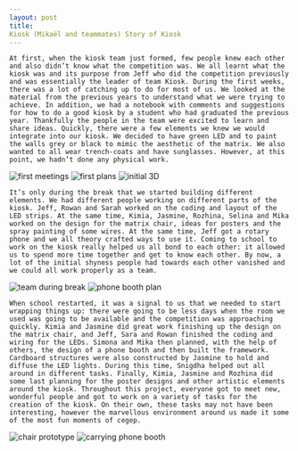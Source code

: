 ```yaml
---
layout: post
title:
Kiosk (Mikaël and teammates) Story of Kiosk
---
```


	At first, when the kiosk team just formed, few people knew each other and also didn’t know what the competition was. We all learnt what the kiosk was and its purpose from Jeff who did the competition previously and was essentially the leader of team Kiosk. During the first weeks, there was a lot of catching up to do for most of us. We looked at the material from the previous years to understand what we were trying to achieve. In addition, we had a notebook with comments and suggestions for how to do a good kiosk by a student who had graduated the previous year. Thankfully the people in the team were excited to learn and share ideas. Quickly, there were a few elements we knew we would integrate into our kiosk. We decided to have green LED and to paint the walls grey or black to mimic the aesthetic of the matrix. We also wanted to all wear trench-coats and have sunglasses. However, at this point, we hadn’t done any physical work.

<img src=" " alt="first meetings">
<img src=" " alt="first plans">
<img src=" " alt="initial 3D">

	It’s only during the break that we started building different elements. We had different people working on different parts of the kiosk. Jeff, Rowan and Sarah worked on the coding and layout of the LED strips. At the same time, Kimia, Jasmine, Rozhina, Selina and Mika worked on the design for the matrix chair, ideas for posters and the spray painting of some wires. At the same time, Jeff got a rotary phone and we all theory crafted ways to use it. Coming to school to work on the kiosk really helped us all bond to each other: it allowed us to spend more time together and get to know each other. By now, a lot of the initial shyness people had towards each other vanished and we could all work properly as a team. 

<img src=" " alt="team during break">
<img src=" " alt="phone booth plan">

	When school restarted, it was a signal to us that we needed to start wrapping things up: there were going to be less days when the room we used was going to be available and the competition was approaching quickly. Kimia and Jasmine did great work finishing up the design on the matrix chair, and Jeff, Sara and Rowan finished the coding and wiring for the LEDs. Simona and Mika then planned, with the help of others, the design of a phone booth and then built the framework. Cardboard structures were also constructed by Jasmine to hold and diffuse the LED lights. During this time, Snigdha helped out all around in different tasks. Finally, Kimia, Jasmine and Rozhina did some last planning for the poster designs and other artistic elements around the kiosk. Throughout this project, everyone got to meet new, wonderful people and got to work on a variety of tasks for the creation of the kiosk. On their own, these tasks may not have been interesting, however the marvellous environment around us made it some of the most fun moments of cegep.

<img src=" " alt="chair prototype">
<img src=" " alt="carrying phone booth">
